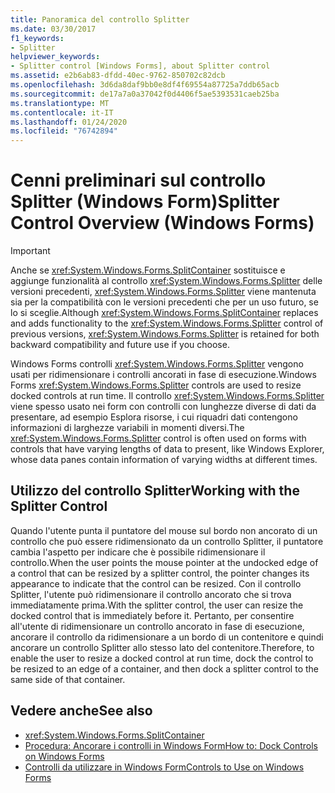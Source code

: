 ```yaml
---
title: Panoramica del controllo Splitter
ms.date: 03/30/2017
f1_keywords:
- Splitter
helpviewer_keywords:
- Splitter control [Windows Forms], about Splitter control
ms.assetid: e2b6ab83-dfdd-40ec-9762-850702c82dcb
ms.openlocfilehash: 3d6da8daf9bb0e8df4f69554a87725a7ddb65acb
ms.sourcegitcommit: de17a7a0a37042f0d4406f5ae5393531caeb25ba
ms.translationtype: MT
ms.contentlocale: it-IT
ms.lasthandoff: 01/24/2020
ms.locfileid: "76742894"
---
```

# <a name="splitter-control-overview-windows-forms"></a><span data-ttu-id="6fb8b-102">Cenni preliminari sul controllo Splitter (Windows Form)</span><span class="sxs-lookup"><span data-stu-id="6fb8b-102">Splitter Control Overview (Windows Forms)</span></span>
> [!IMPORTANT]
> <span data-ttu-id="6fb8b-103">Anche se <xref:System.Windows.Forms.SplitContainer> sostituisce e aggiunge funzionalità al controllo <xref:System.Windows.Forms.Splitter> delle versioni precedenti, <xref:System.Windows.Forms.Splitter> viene mantenuta sia per la compatibilità con le versioni precedenti che per un uso futuro, se lo si sceglie.</span><span class="sxs-lookup"><span data-stu-id="6fb8b-103">Although <xref:System.Windows.Forms.SplitContainer> replaces and adds functionality to the <xref:System.Windows.Forms.Splitter> control of previous versions, <xref:System.Windows.Forms.Splitter> is retained for both backward compatibility and future use if you choose.</span></span>  
  
 <span data-ttu-id="6fb8b-104">Windows Forms controlli <xref:System.Windows.Forms.Splitter> vengono usati per ridimensionare i controlli ancorati in fase di esecuzione.</span><span class="sxs-lookup"><span data-stu-id="6fb8b-104">Windows Forms <xref:System.Windows.Forms.Splitter> controls are used to resize docked controls at run time.</span></span> <span data-ttu-id="6fb8b-105">Il controllo <xref:System.Windows.Forms.Splitter> viene spesso usato nei form con controlli con lunghezze diverse di dati da presentare, ad esempio Esplora risorse, i cui riquadri dati contengono informazioni di larghezze variabili in momenti diversi.</span><span class="sxs-lookup"><span data-stu-id="6fb8b-105">The <xref:System.Windows.Forms.Splitter> control is often used on forms with controls that have varying lengths of data to present, like Windows Explorer, whose data panes contain information of varying widths at different times.</span></span>  
  
## <a name="working-with-the-splitter-control"></a><span data-ttu-id="6fb8b-106">Utilizzo del controllo Splitter</span><span class="sxs-lookup"><span data-stu-id="6fb8b-106">Working with the Splitter Control</span></span>  
 <span data-ttu-id="6fb8b-107">Quando l'utente punta il puntatore del mouse sul bordo non ancorato di un controllo che può essere ridimensionato da un controllo Splitter, il puntatore cambia l'aspetto per indicare che è possibile ridimensionare il controllo.</span><span class="sxs-lookup"><span data-stu-id="6fb8b-107">When the user points the mouse pointer at the undocked edge of a control that can be resized by a splitter control, the pointer changes its appearance to indicate that the control can be resized.</span></span> <span data-ttu-id="6fb8b-108">Con il controllo Splitter, l'utente può ridimensionare il controllo ancorato che si trova immediatamente prima.</span><span class="sxs-lookup"><span data-stu-id="6fb8b-108">With the splitter control, the user can resize the docked control that is immediately before it.</span></span> <span data-ttu-id="6fb8b-109">Pertanto, per consentire all'utente di ridimensionare un controllo ancorato in fase di esecuzione, ancorare il controllo da ridimensionare a un bordo di un contenitore e quindi ancorare un controllo Splitter allo stesso lato del contenitore.</span><span class="sxs-lookup"><span data-stu-id="6fb8b-109">Therefore, to enable the user to resize a docked control at run time, dock the control to be resized to an edge of a container, and then dock a splitter control to the same side of that container.</span></span>  
  
## <a name="see-also"></a><span data-ttu-id="6fb8b-110">Vedere anche</span><span class="sxs-lookup"><span data-stu-id="6fb8b-110">See also</span></span>

- <xref:System.Windows.Forms.SplitContainer>
- [<span data-ttu-id="6fb8b-111">Procedura: Ancorare i controlli in Windows Form</span><span class="sxs-lookup"><span data-stu-id="6fb8b-111">How to: Dock Controls on Windows Forms</span></span>](how-to-dock-controls-on-windows-forms.md)
- [<span data-ttu-id="6fb8b-112">Controlli da utilizzare in Windows Form</span><span class="sxs-lookup"><span data-stu-id="6fb8b-112">Controls to Use on Windows Forms</span></span>](controls-to-use-on-windows-forms.md)
